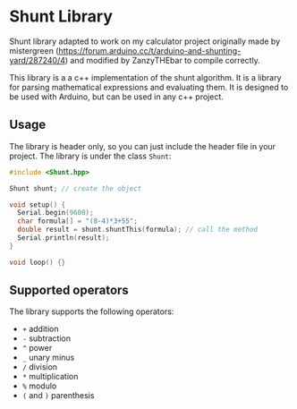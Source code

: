# Shunt Library

Shunt library adapted to work on my calculator project originally made by mistergreen (https://forum.arduino.cc/t/arduino-and-shunting-yard/287240/4) and modified by ZanzyTHEbar to compile correctly.

This library is a a c++ implementation of the shunt algorithm. It is a library for parsing mathematical expressions and evaluating them. It is designed to be used with Arduino, but can be used in any c++ project.

## Usage

The library is header only, so you can just include the header file in your project. The library is under the class `Shunt`:

```cpp
#include <Shunt.hpp>

Shunt shunt; // create the object

void setup() {
  Serial.begin(9600);
  char formula[] = "(8-4)*3+55";
  double result = shunt.shuntThis(formula); // call the method
  Serial.println(result);
}

void loop() {}
```

## Supported operators

The library supports the following operators:

- `+` addition
- `-` subtraction
- `^` power
- `_` unary minus
- `/` division
- `*` multiplication
- `%` modulo
- `(` and `)` parenthesis
